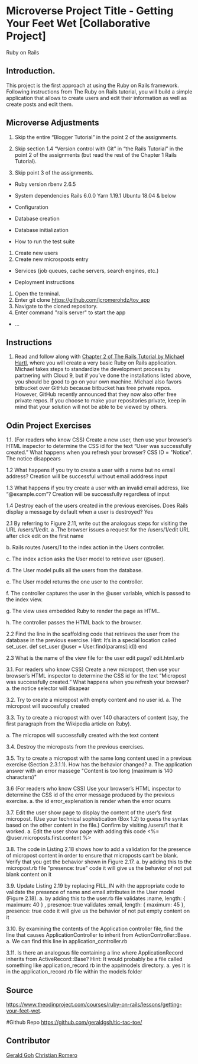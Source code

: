 # Microverse Project Title - Getting Your Feet Wet [Collaborative Project]
Ruby on Rails

## Introduction.
This project is the first approach at using the Ruby on Rails framework. Following instructions from The Ruby on Rails tutorial, you will build a simple application that allows to create users and edit their information as well as create posts and edit them.

## Microverse Adjustments
1. Skip the entire “Blogger Tutorial” in the point 2 of the assignments.

2. Skip section 1.4 “Version control with Git” in “the Rails Tutorial” in the point 2 of the assignments (but read the rest of the Chapter 1 Rails Tutorial).

3. Skip point 3 of the assignments.

* Ruby version
rbenv 2.6.5

* System dependencies
Rails 6.0.0
Yarn 1.19.1
Ubuntu 18.04 & below

* Configuration

* Database creation

* Database initialization

* How to run the test suite
1. Create new users
2. Create new microsposts entry

* Services (job queues, cache servers, search engines, etc.)

* Deployment instructions
1. Open the terminal.
2. Enter git clone https://github.com/jcromerohdz/toy_app
3. Navigate to the cloned repository.
4. Enter command "rails server" to start the app

* ...

## Instructions

1. Read and follow along with [Chapter 2 of The Rails Tutorial by Michael Hartl](https://www.learnenough.com/ruby-on-rails-4th-edition-tutorial/toy_app), where you will create a very basic Ruby on Rails application. Michael takes steps to standardize the development process by partnering with Cloud 9, but if you’ve done the installations listed above, you should be good to go on your own machine. Michael also favors bitbucket over GitHub because bitbucket has free private repos. However, GitHub recently announced that they now also offer free private repos. If you choose to make your repositories private, keep in mind that your solution will not be able to be viewed by others.

## Odin Project Exercises

1.1. (For readers who know CSS) Create a new user, then use your browser’s HTML inspector to determine the CSS id for the text “User was successfully created.” What happens when you refresh your browser?
CSS ID = "Notice". The notice disappears

1.2 What happens if you try to create a user with a name but no email address?
Creation will be successful without email adddress input

1.3 What happens if you try create a user with an invalid email address, like “@example.com”?
Creation will be successfully regardless of input

1.4 Destroy each of the users created in the previous exercises. Does Rails display a message by default when a user is destroyed?
Yes


2.1 By referring to Figure 2.11, write out the analogous steps for visiting the URL /users/1/edit.
a .The browser issues a request for the /users/1/edit URL after click edit on the first name

b. Rails routes /users/1 to the index action in the Users controller.

c. The index action asks the User model to retrieve user (@user).

d. The User model pulls all the users from the database.

e. The User model returns the one user to the controller.

f. The controller captures the user in the @user variable, which is passed to the index view.

g. The view uses embedded Ruby to render the page as HTML.

h. The controller passes the HTML back to the browser.

2.2 Find the line in the scaffolding code that retrieves the user from the database in the previous exercise. Hint: It’s in a special location called set_user.
def set_user
  @user = User.find(params[:id])
end


2.3 What is the name of the view file for the user edit page?
edit.html.erb

3.1. For readers who know CSS) Create a new micropost, then use your browser’s HTML inspector to determine the CSS id for the text “Micropost was successfully created.” What happens when you refresh your browser?
a. the notice selector will disapear

3.2. Try to create a micropost with empty content and no user id.
a. The micropost will succesfully created

3.3. Try to create a micropost with over 140 characters of content (say, the first paragraph from the Wikipedia article on Ruby).

a. The micropos will successfully created with the text content

3.4. Destroy the microposts from the previous exercises.

3.5. Try to create a micropost with the same long content used in a previous exercise (Section 2.3.1.1). How has the behavior changed?
a. The application answer with an error massege "Content is too long (maximum is 140 characters)"

3.6 (For readers who know CSS) Use your browser’s HTML inspector to determine the CSS id of the error message produced by the previous exercise.
a. the id error_explenation is render when the error ocurrs


3.7. Edit the user show page to display the content of the user’s first micropost. (Use your technical sophistication (Box 1.2) to guess the syntax based on the other content in the file.) Confirm by visiting /users/1 that it worked.
a. Edit the user show page with adding this code <%= @user.microposts.first.content %>

3.8. The code in Listing 2.18 shows how to add a validation for the presence of micropost content in order to ensure that microposts can’t be blank. Verify that you get the behavior shown in Figure 2.17.
a. by adding this to the micropost.rb file "presence: true" code it will give us the behavior of not put blank content on it

3.9. Update Listing 2.19 by replacing FILL_IN with the appropriate code to validate the presence of name and email attributes in the User model (Figure 2.18).
a. by adding this to the user.rb file  validates :name, length: { maximum: 40 } , presence: true
validates :email, length: { maximum: 45 }, presence: true code it will give us the behavior of not put empty content on it

3.10. By examining the contents of the Application controller file, find the line that causes ApplicationController to inherit from ActionController::Base.
a. We can find this line in application_controller.rb

3.11. Is there an analogous file containing a line where ApplicationRecord inherits from ActiveRecord::Base? Hint: It would probably be a file called something like application_record.rb in the app/models directory.
a. yes it is in the application_record.rb file within the models folder

## Source
https://www.theodinproject.com/courses/ruby-on-rails/lessons/getting-your-feet-wet.

#Github Repo
https://github.com/geraldgsh/tic-tac-toe/

## Contributor
[Gerald Goh](https://github.com/geraldgsh)
[Christian Romero](https://github.com/jcromerohdz)